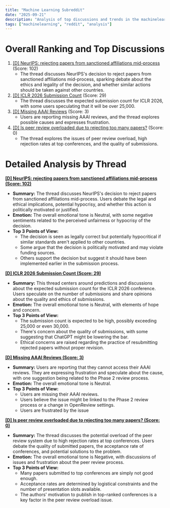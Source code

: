 ```yaml
---
title: "Machine Learning Subreddit"
date: "2025-09-21"
description: "Analysis of top discussions and trends in the machinelearning subreddit"
tags: ["machinelearning", "reddit", "analysis"]
---
```


# Overall Ranking and Top Discussions
1.  [[D] NeurIPS: rejecting papers from sanctioned affiliations mid-process](https://i.redd.it/s55s433k9eqf1.jpeg) (Score: 102)
    *   The thread discusses NeurIPS's decision to reject papers from sanctioned affiliations mid-process, sparking debate about the ethics and legality of the decision, and whether similar actions should be taken against other countries.
2.  [[D] ICLR 2026 Submission Count](https://www.reddit.com/r/MachineLearning/comments/1nmbvi5/d_iclr_2026_submission_count/) (Score: 29)
    *   The thread discusses the expected submission count for ICLR 2026, with some users speculating that it will be over 25,000.
3.  [[D] Missing AAAI Reviews](https://www.reddit.com/r/MachineLearning/comments/1nmu1ad/d_missing_aaai_reviews/) (Score: 3)
    *   Users are reporting missing AAAI reviews, and the thread explores possible causes and expresses frustration.
4.  [[D] Is peer review overloaded due to rejecting too many papers?](https://i.redd.it/lt36s7a5shqf1.png) (Score: 0)
    *   The thread explores the issues of peer review overload, high rejection rates at top conferences, and the quality of submissions.

# Detailed Analysis by Thread
**[[D] NeurIPS: rejecting papers from sanctioned affiliations mid-process (Score: 102)](https://i.redd.it/s55s433k9eqf1.jpeg)**
*   **Summary:** The thread discusses NeurIPS's decision to reject papers from sanctioned affiliations mid-process.  Users debate the legal and ethical implications, potential hypocrisy, and whether this action is politically motivated or justified.
*   **Emotion:** The overall emotional tone is Neutral, with some negative sentiments related to the perceived unfairness or hypocrisy of the decision.
*   **Top 3 Points of View:**
    *   The decision is seen as legally correct but potentially hypocritical if similar standards aren't applied to other countries.
    *   Some argue that the decision is politically motivated and may violate funding sources.
    *   Others support the decision but suggest it should have been implemented earlier in the submission process.

**[[D] ICLR 2026 Submission Count (Score: 29)](https://www.reddit.com/r/MachineLearning/comments/1nmbvi5/d_iclr_2026_submission_count/)**
*   **Summary:** This thread centers around predictions and discussions about the expected submission count for the ICLR 2026 conference. Users speculate on the number of submissions and share opinions about the quality and ethics of submissions.
*   **Emotion:** The overall emotional tone is Neutral, with elements of hope and concern.
*   **Top 3 Points of View:**
    *   The submission count is expected to be high, possibly exceeding 25,000 or even 30,000.
    *   There's concern about the quality of submissions, with some suggesting that ChatGPT might be lowering the bar.
    *   Ethical concerns are raised regarding the practice of resubmitting rejected papers without proper revision.

**[[D] Missing AAAI Reviews (Score: 3)](https://www.reddit.com/r/MachineLearning/comments/1nmu1ad/d_missing_aaai_reviews/)**
*   **Summary:** Users are reporting that they cannot access their AAAI reviews. They are expressing frustration and speculate about the cause, with one suggestion being related to the Phase 2 review process.
*   **Emotion:** The overall emotional tone is Neutral.
*   **Top 3 Points of View:**
    *   Users are missing their AAAI reviews.
    *   Users believe the issue might be linked to the Phase 2 review process or a change in OpenReview settings.
    *   Users are frustrated by the issue

**[[D] Is peer review overloaded due to rejecting too many papers? (Score: 0)](https://i.redd.it/lt36s7a5shqf1.png)**
*   **Summary:** The thread discusses the potential overload of the peer review system due to high rejection rates at top conferences. Users debate the quality of submitted papers, the acceptance rate of conferences, and potential solutions to the problem.
*   **Emotion:** The overall emotional tone is Negative, with discussions of issues and frustration about the peer review process.
*   **Top 3 Points of View:**
    *   Many papers submitted to top conferences are simply not good enough.
    *   Acceptance rates are determined by logistical constraints and the number of presentation slots available.
    *   The authors' motivation to publish in top-ranked conferences is a key factor in the peer review overload issue.
